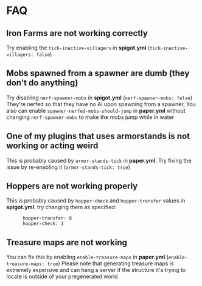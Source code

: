 # FAQ

## Iron Farms are not working correctly
Try enabling the `tick-inactive-villagers` in **spigot.yml** (`tick-inactive-villagers: false`)

## Mobs spawned from a spawner are dumb (they don't do anything)
Try disabling `nerf-spawner-mobs` in **spigot.yml** (`nerf-spawner-mobs: false`)
They're nerfed so that they have no AI upon spawning from a spawner, You also can enable `spawner-nerfed-mobs-should-jump` in **paper.yml** without changing `nerf-spawner-mobs` to make the mobs jump while in water

## One of my plugins that uses armorstands is not working or acting weird
This is probably caused by `armor-stands-tick` in  **paper.yml**. Try fixing the issue by re-enabling it (`armor-stands-tick: true`)

## Hoppers are not working properly
This is probably caused by `hopper-check` and `hopper-transfer` values in **spigot.yml**. try changing them as specified:
```
      hopper-transfer: 8
      hopper-check: 1
```

## Treasure maps are not working
You can fix this by enabling `enable-treasure-maps` in **paper.yml** (`enable-treasure-maps: true`)
Please note that generating treasure maps is extremely expensive and can hang a server if the structure it's trying to locate is outside of your pregenerated world


